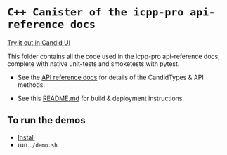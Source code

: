 # `C++ Canister of the icpp-pro api-reference docs`

[Try it out in Candid UI](https://a4gq6-oaaaa-aaaab-qaa4q-cai.raw.icp0.io/?id=yspln-ziaaa-aaaag-acoba-cai)

This folder contains all the code used in the icpp-pro api-reference docs, complete with native unit-tests and smoketests with pytest.

- See the [API reference docs](https://docs.icpp.world/api-reference.html) for details of the CandidTypes & API methods.

- See this [README.md](https://github.com/icppWorld/icpp-demos#readme) for build & deployment instructions.

## To run the demos

- [Install](https://docs.icpp.world/installation.html)
- run `./demo.sh`
